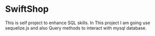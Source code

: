 # SwiftShop
This is self project to enhance SQL skills. In This project I am going use sequelize.js and also Query methods to interact with mysql database.
